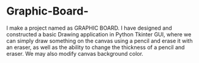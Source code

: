 # Graphic-Board-
 I make a project named as GRAPHIC BOARD. I have designed and constructed a basic Drawing application in Python Tkinter GUI, where we can simply draw something on the canvas using a pencil and erase it with an eraser, as well as the ability to change the thickness of a pencil and eraser. We may also modify canvas background color.

